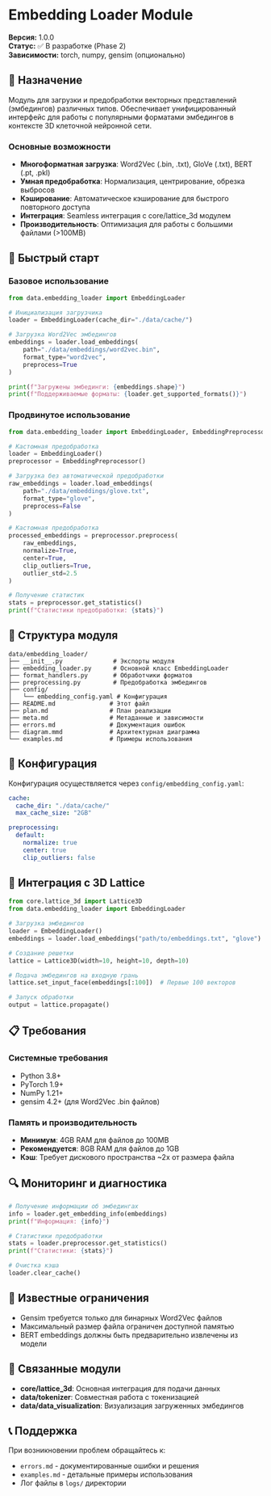 # Embedding Loader Module

**Версия:** 1.0.0  
**Статус:** ✅ В разработке (Phase 2)  
**Зависимости:** torch, numpy, gensim (опционально)

## 📝 Назначение

Модуль для загрузки и предобработки векторных представлений (эмбедингов) различных типов. Обеспечивает унифицированный интерфейс для работы с популярными форматами эмбедингов в контексте 3D клеточной нейронной сети.

### Основные возможности

- **Многоформатная загрузка**: Word2Vec (.bin, .txt), GloVe (.txt), BERT (.pt, .pkl)
- **Умная предобработка**: Нормализация, центрирование, обрезка выбросов
- **Кэширование**: Автоматическое кэширование для быстрого повторного доступа
- **Интеграция**: Seamless интеграция с core/lattice_3d модулем
- **Производительность**: Оптимизация для работы с большими файлами (>100MB)

## 🚀 Быстрый старт

### Базовое использование

```python
from data.embedding_loader import EmbeddingLoader

# Инициализация загрузчика
loader = EmbeddingLoader(cache_dir="./data/cache/")

# Загрузка Word2Vec эмбедингов
embeddings = loader.load_embeddings(
    path="./data/embeddings/word2vec.bin",
    format_type="word2vec",
    preprocess=True
)

print(f"Загружены эмбединги: {embeddings.shape}")
print(f"Поддерживаемые форматы: {loader.get_supported_formats()}")
```

### Продвинутое использование

```python
from data.embedding_loader import EmbeddingLoader, EmbeddingPreprocessor

# Кастомная предобработка
loader = EmbeddingLoader()
preprocessor = EmbeddingPreprocessor()

# Загрузка без автоматической предобработки
raw_embeddings = loader.load_embeddings(
    path="./data/embeddings/glove.txt",
    format_type="glove",
    preprocess=False
)

# Кастомная предобработка
processed_embeddings = preprocessor.preprocess(
    raw_embeddings,
    normalize=True,
    center=True,
    clip_outliers=True,
    outlier_std=2.5
)

# Получение статистик
stats = preprocessor.get_statistics()
print(f"Статистики предобработки: {stats}")
```

## 📁 Структура модуля

```
data/embedding_loader/
├── __init__.py              # Экспорты модуля
├── embedding_loader.py      # Основной класс EmbeddingLoader
├── format_handlers.py       # Обработчики форматов
├── preprocessing.py         # Предобработка эмбедингов
├── config/
│   └── embedding_config.yaml # Конфигурация
├── README.md               # Этот файл
├── plan.md                 # План реализации
├── meta.md                 # Метаданные и зависимости
├── errors.md               # Документация ошибок
├── diagram.mmd             # Архитектурная диаграмма
└── examples.md             # Примеры использования
```

## 🔧 Конфигурация

Конфигурация осуществляется через `config/embedding_config.yaml`:

```yaml
cache:
  cache_dir: "./data/cache/"
  max_cache_size: "2GB"

preprocessing:
  default:
    normalize: true
    center: true
    clip_outliers: false
```

## 🎯 Интеграция с 3D Lattice

```python
from core.lattice_3d import Lattice3D
from data.embedding_loader import EmbeddingLoader

# Загрузка эмбедингов
loader = EmbeddingLoader()
embeddings = loader.load_embeddings("path/to/embeddings.txt", "glove")

# Создание решетки
lattice = Lattice3D(width=10, height=10, depth=10)

# Подача эмбедингов на входную грань
lattice.set_input_face(embeddings[:100])  # Первые 100 векторов

# Запуск обработки
output = lattice.propagate()
```

## 📋 Требования

### Системные требования

- Python 3.8+
- PyTorch 1.9+
- NumPy 1.21+
- gensim 4.2+ (для Word2Vec .bin файлов)

### Память и производительность

- **Минимум**: 4GB RAM для файлов до 100MB
- **Рекомендуется**: 8GB RAM для файлов до 1GB
- **Кэш**: Требует дискового пространства ~2x от размера файла

## 🔍 Мониторинг и диагностика

```python
# Получение информации об эмбедингах
info = loader.get_embedding_info(embeddings)
print(f"Информация: {info}")

# Статистики предобработки
stats = loader.preprocessor.get_statistics()
print(f"Статистики: {stats}")

# Очистка кэша
loader.clear_cache()
```

## 🚨 Известные ограничения

- Gensim требуется только для бинарных Word2Vec файлов
- Максимальный размер файла ограничен доступной памятью
- BERT embeddings должны быть предварительно извлечены из модели

## 🔗 Связанные модули

- **core/lattice_3d**: Основная интеграция для подачи данных
- **data/tokenizer**: Совместная работа с токенизацией
- **data/data_visualization**: Визуализация загруженных эмбедингов

## 📞 Поддержка

При возникновении проблем обращайтесь к:

- `errors.md` - документированные ошибки и решения
- `examples.md` - детальные примеры использования
- Лог файлы в `logs/` директории
